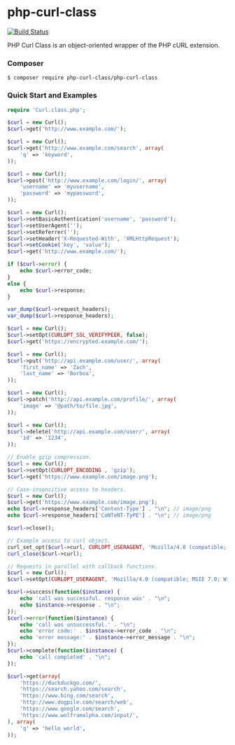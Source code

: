 # php-curl-class

[![Build Status](https://travis-ci.org/php-curl-class/php-curl-class.png?branch=master)](https://travis-ci.org/php-curl-class/php-curl-class)

PHP Curl Class is an object-oriented wrapper of the PHP cURL extension.

### Composer

    $ composer require php-curl-class/php-curl-class

### Quick Start and Examples

```php
require 'Curl.class.php';

$curl = new Curl();
$curl->get('http://www.example.com/');
```

```php
$curl = new Curl();
$curl->get('http://www.example.com/search', array(
    'q' => 'keyword',
));
```

```php
$curl = new Curl();
$curl->post('http://www.example.com/login/', array(
    'username' => 'myusername',
    'password' => 'mypassword',
));
```

```php
$curl = new Curl();
$curl->setBasicAuthentication('username', 'password');
$curl->setUserAgent('');
$curl->setReferrer('');
$curl->setHeader('X-Requested-With', 'XMLHttpRequest');
$curl->setCookie('key', 'value');
$curl->get('http://www.example.com/');

if ($curl->error) {
    echo $curl->error_code;
}
else {
    echo $curl->response;
}

var_dump($curl->request_headers);
var_dump($curl->response_headers);
```

```php
$curl = new Curl();
$curl->setOpt(CURLOPT_SSL_VERIFYPEER, false);
$curl->get('https://encrypted.example.com/');
```

```php
$curl = new Curl();
$curl->put('http://api.example.com/user/', array(
    'first_name' => 'Zach',
    'last_name' => 'Borboa',
));
```

```php
$curl = new Curl();
$curl->patch('http://api.example.com/profile/', array(
    'image' => '@path/to/file.jpg',
));
```

```php
$curl = new Curl();
$curl->delete('http://api.example.com/user/', array(
    'id' => '1234',
));
```

```php
// Enable gzip compression.
$curl = new Curl();
$curl->setOpt(CURLOPT_ENCODING , 'gzip');
$curl->get('https://www.example.com/image.png');
```

```php
// Case-insensitive access to headers.
$curl = new Curl();
$curl->get('https://www.example.com/image.png');
echo $curl->response_headers['Content-Type'] . "\n"; // image/png
echo $curl->response_headers['CoNTeNT-TyPE'] . "\n"; // image/png
```

```php
$curl->close();
```

```php
// Example access to curl object.
curl_set_opt($curl->curl, CURLOPT_USERAGENT, 'Mozilla/4.0 (compatible; MSIE 7.0; Windows NT 5.1');
curl_close($curl->curl);
```

```php
// Requests in parallel with callback functions.
$curl = new Curl();
$curl->setOpt(CURLOPT_USERAGENT, 'Mozilla/4.0 (compatible; MSIE 7.0; Windows NT 5.1');

$curl->success(function($instance) {
    echo 'call was successful. response was' . "\n";
    echo $instance->response . "\n";
});
$curl->error(function($instance) {
    echo 'call was unsuccessful.' . "\n";
    echo 'error code:' . $instance->error_code . "\n";
    echo 'error message:' . $instance->error_message . "\n";
});
$curl->complete(function($instance) {
    echo 'call completed' . "\n";
});

$curl->get(array(
    'https://duckduckgo.com/',
    'https://search.yahoo.com/search',
    'https://www.bing.com/search',
    'http://www.dogpile.com/search/web',
    'https://www.google.com/search',
    'https://www.wolframalpha.com/input/',
), array(
    'q' => 'hello world',
));
```
